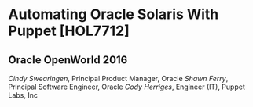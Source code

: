 # Automating Oracle Solaris With Puppet [HOL7712]

## Oracle OpenWorld 2016

*Cindy Swearingen*, Principal Product Manager, Oracle
*Shawn Ferry*, Principal Software Engineer, Oracle
*Cody Herriges*, Engineer (IT), Puppet Labs, Inc
